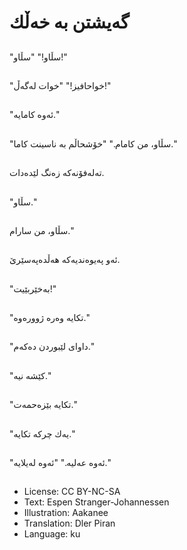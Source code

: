 # گه‌یشتن به‌ خه‌ڵك

##
"سڵاو!" "سڵاو!"

##
"خواحافیز!" "خوات له‌گه‌ڵ!"

##
"ئه‌وه‌ كامایه‌."

##
"سڵاو، من كامام." "خۆشحاڵم به‌ ناسینت كاما."

##
ته‌له‌فۆنه‌كه‌ زه‌نگ لێده‌دات.

##
"سڵاو."

##
سڵاو، من سارام."

##
ئه‌و په‌یوه‌ندیه‌كه‌ هه‌ڵده‌په‌سێرێ.

##
"به‌خێربێیت!"

##
"تكایه‌ وه‌ره‌ ژووره‌وه‌."

##
"داوای لێبوردن ده‌كه‌م."

##
"كێشه‌ نیه‌."

##
"تكایه‌ بێزه‌حمه‌ت."

##
"یه‌ك چركه‌ تكایه‌."

##
"ئه‌وه‌ عه‌لیه‌." "ئه‌وه‌ له‌یلایه‌."

##
* License: CC BY-NC-SA
* Text: Espen Stranger-Johannessen
* Illustration: Aakanee
* Translation: Dler Piran
* Language: ku
